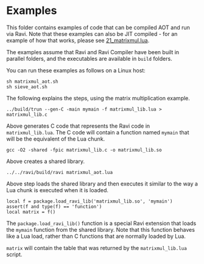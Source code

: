 # Examples

This folder contains examples of code that can be compiled AOT and run via Ravi.
Note that these examples can also be JIT compiled - for an example of how that works, please see [21_matrixmul.lua](https://github.com/dibyendumajumdar/ravi/blob/master/tests/comptests/inputs/21_matrixmul.lua).

The examples assume that Ravi and Ravi Compiler have been built in parallel folders, and the
executables are available in `build` folders.

You can run these examples as follows on a Linux host:

```
sh matrixmul_aot.sh
sh sieve_aot.sh
```

The following explains the steps, using the matrix multiplication example.

```
../build/trun --gen-C -main mymain -f matrixmul_lib.lua > matrixmul_lib.c
```

Above generates C code that represents the Ravi code in `matrixmul_lib.lua`.
The C code will contain a function named `mymain` that will be the equivalent of the Lua chunk.

```
gcc -O2 -shared -fpic matrixmul_lib.c -o matrixmul_lib.so
```

Above creates a shared library.

```
../../ravi/build/ravi matrixmul_aot.lua
```

Above step loads the shared library and then executes it similar to the way a Lua chunk is executed when it is loaded.

```
local f = package.load_ravi_lib('matrixmul_lib.so', 'mymain')
assert(f and type(f) == 'function')
local matrix = f()
```

The `package.load_ravi_lib()` function is a special Ravi extension that loads the `mymain` function from the shared
library. Note that this function behaves like a Lua load, rather than C functions that are normally loaded by Lua.

`matrix` will contain the table that was returned by the `matrixmul_lib.lua` script.



